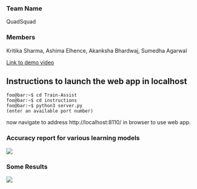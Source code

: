 ### Team Name
QuadSquad 
### Members
Kritika Sharma, Ashima Elhence, Akanksha Bhardwaj, Sumedha Agarwal

 [Link to demo video ](https://drive.google.com/drive/folders/1Q9UX3boF4zngG2vfJ3fJyvGTu1IyFsTj?usp=sharing
)

## Instructions to launch the web app in localhost

```console
foo@bar:~$ cd Train-Assist
foo@bar:~$ cd instructions
foo@bar:~$ python3 server.py
(enter an available port number)
```

now navigate to address http://localhost:8110/ in browser to use web app.



### Accuracy report for various learning models

<img src ="https://user-images.githubusercontent.com/18103181/37563715-1c591482-2aad-11e8-8391-025c4efd27b1.png" >

### Some Results

<img src ="https://user-images.githubusercontent.com/8950144/37564369-bf2e4774-2aba-11e8-8884-6f2b930718c3.png width=400 height=300" >






